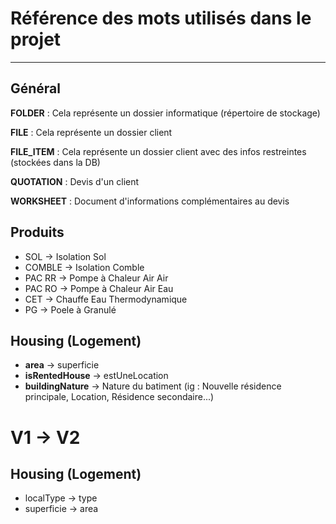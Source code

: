 # Référence des mots utilisés dans le projet

---

## Général

**FOLDER** : Cela représente un dossier informatique (répertoire de stockage)

**FILE** : Cela représente un dossier client

**FILE_ITEM** : Cela représente un dossier client avec des infos restreintes (stockées dans la DB)

**QUOTATION** : Devis d'un client

**WORKSHEET** : Document d'informations complémentaires au devis

## Produits

- SOL &#8594; Isolation Sol
- COMBLE &#8594; Isolation Comble
- PAC RR &#8594; Pompe à Chaleur Air Air
- PAC RO &#8594; Pompe à Chaleur Air Eau
- CET &#8594; Chauffe Eau Thermodynamique
- PG &#8594; Poele à Granulé

## Housing (Logement)

- **area** &#8594; superficie
- **isRentedHouse** &#8594; estUneLocation
- **buildingNature** &#8594; Nature du batiment (ig : Nouvelle résidence principale, Location, Résidence secondaire...)
# V1 &#8594; V2

## Housing (Logement)

- localType &#8594; type
- superficie &#8594; area
